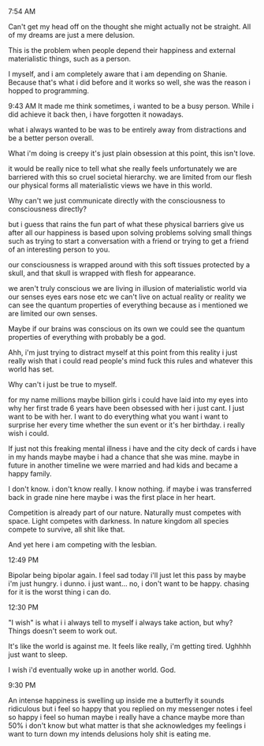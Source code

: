 7:54 AM

Can't get my head off on the thought she might actually not be straight. All of my dreams are just a mere delusion. 

This is the problem when people depend their happiness and external materialistic things, such as a person.

I myself, and i am completely aware that i am depending on Shanie. Because that's what i did before and it works so well, she was the reason i hopped to programming. 

9:43 AM
It made me think sometimes, i wanted to be a busy person. While i did achieve it back then, i have forgotten it nowadays. 

what i always wanted to be was to be entirely away from distractions and be a better person overall. 

What i'm doing is creepy it's just plain obsession at this point, this isn't love.

it would be really nice to tell what she really feels unfortunately we are barriered with this so cruel societal hierarchy. we are limited from our flesh our physical forms all materialistic views we have in this world. 

Why can't we just communicate directly with the consciousness to consciousness directly? 

but i guess that rains the fun part of what these physical barriers give us after all our happiness is based upon solving problems solving small things such as trying to start a conversation with a friend or trying to get a friend of an interesting person to you. 

our consciousness is wrapped around with this soft tissues protected by a skull, and that skull is wrapped with flesh for appearance. 

we aren't truly conscious we are living in illusion of materialistic world via our senses eyes ears nose etc we can't live on actual reality or reality we can see the quantum properties of everything because as i mentioned we are limited our own senses. 

Maybe if our brains was conscious on its own we could see the quantum properties of everything with probably be a god. 

Ahh, i'm just trying to distract myself at this point from this reality i just really wish that i could read people's mind fuck this rules and whatever this world has set. 

Why can't i just be true to myself. 

for my name millions maybe billion girls i could have laid into my eyes into why her first trade 6 years have been obsessed with her i just cant. I just want to be with her. I want to do everything what you want i want to surprise her every time whether the sun event or it's her birthday. i really wish i could. 

If just not this freaking mental illness i have and the city deck of cards i have in my hands maybe maybe i had a chance that she was mine. maybe in future in another timeline we were married and had kids and became a happy family. 

I don't know. i don't know really. I know nothing. if maybe i was transferred back in grade nine here maybe i was the first place in her heart. 

Competition is already part of our nature. Naturally must competes with space. Light competes with darkness. In nature kingdom all species compete to survive, all shit like that.

And yet here i am competing with the lesbian. 

12:49 PM

Bipolar being bipolar again. I feel sad today i'll just let this pass by maybe i'm just hungry. i dunno.
i just want... no, i don't want to be happy. chasing for it is the worst thing i can do.

12:30 PM

"I wish" is what i i always tell to myself i always take action, but why? Things doesn't seem to work out.

It's like the world is against me. It feels like really, i'm getting tired. 
Ughhhh just want to sleep.

I wish i'd eventually woke up in another world. God.

9:30 PM

An intense happiness is swelling up inside me a butterfly it sounds ridiculous but i feel so happy that you replied on my messenger notes i feel so happy i feel so human maybe i really have a chance maybe more than 50% i don't know but what matter is that she acknowledges my feelings i want to turn down my intends delusions holy shit is eating me. 

